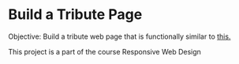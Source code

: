 <h1>Build a Tribute Page</h1>
<p>Objective: Build a tribute web page that is functionally similar to <a href = 'https://tribute-page.freecodecamp.rocks' target='blank_'>this.</a></p>
<p>This project is a part of the course Responsive Web Design</p>
